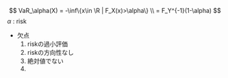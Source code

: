 $$
VaR_\alpha(X) = -\inf\{x\in \R | F_X(x)>\alpha\} \\ = F_Y^{-1}(1-\alpha)
$$
$\alpha$ : risk
- 欠点
    1. riskの過小評価
    2. riskの方向性なし
    3. 絶対値でない
    4. 